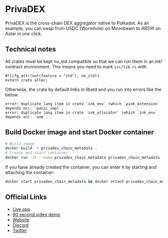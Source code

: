 # PrivaDEX
PrivaDEX is the cross-chain DEX aggregator native to Polkadot. As an example, you can swap from USDC (Wormhole) on Moonbeam to ARSW on Astar *in one click*.

## Technical notes
All crates must be kept no_std compatible so that we can run them in an ink! contract environment.
This means you need to mark `src/lib.rs` with 
```
#![cfg_attr(not(feature = "std"), no_std)]
extern crate alloc;
```
Otherwise, the crate by default links in libstd and you run into errors like the below:
```
error: duplicate lang item in crate `ink_env` (which `pink_extension` depends on): `panic_impl`.
error: duplicate lang item in crate `ink_allocator` (which `ink_env` depends on): `oom`.
```

## Build Docker image and start Docker container
```bash
# Build image
docker build -t privadex_chain_metadata .
# Create and start container
docker run -it --name privadex_chain_metadata privadex_chain_metadata
```

If you have already created the container, you can enter it by starting and attaching the container:
```bash
docker start privadex_chain_metadata && docker attach privadex_chain_metadata
```

## Official Links
* [Live app](https://app.privadex.xyz)
* [90 second video demo](https://www.youtube.com/watch?v=QA5429uEZbw)
* [Website](https://www.privadex.xyz)
* [Discord](https://discord.gg/dpPDNreeQ3)
* [Twitter](https://twitter.com/doprivadex)

